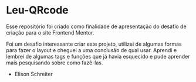 # Leu-QRcode
Esse repositório foi criado como finalidade de apresentação do desafio de criação para o site Frontend Mentor.

Foi um desafio interessante criar este projeto, utilizei de algumas formas para fazer o layout e cheguei a uma conclusão de qual usar. 
Aprendi e lembrei de algumas tags e funções que já havia esquecido e pude aprender mais pesquisando sobre como fazê-las.

- Elison Schreiter
